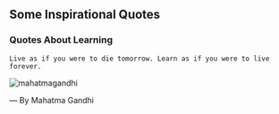 ## Some Inspirational Quotes

### Quotes About Learning

`
Live as if you were to die tomorrow. Learn as if you were to live forever.
`

![mahatmagandhi](https://user-images.githubusercontent.com/10678180/35787184-f9d555aa-09f1-11e8-8e95-ad6aa2274acd.jpg)

― By Mahatma Gandhi

